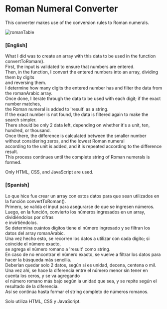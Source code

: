 <h1>Roman Numeral Converter</h1>

<p>This converter makes use of the conversion rules to Roman numerals.</p>

![romanTable](https://github.com/jigcolapaolo/Roman-Numeral-Converter/assets/145474462/f5010bbd-bcad-4daf-b54e-ace900890717)

<h3>[English]</h3>
<p>
  What I did was to create an array with this data to be used in the function convertToRoman().<br>
  First, the input is validated to ensure that numbers are entered.<br>
  Then, in the function, I convert the entered numbers into an array, dividing them by digits<br>
  and reversing them.<br>
  I determine how many digits the entered number has and filter the data from the romanArabic array.<br>
  Once done, I iterate through the data to be used with each digit; if the exact number matches,<br>
  the Roman numeral is added to 'result' as a string.<br>
  If the exact number is not found, the data is filtered again to make the search simpler.<br>
  There should be only 2 data left, depending on whether it's a unit, ten, hundred, or thousand.<br>
  Once there, the difference is calculated between the smaller number without considering zeros, and the lowest Roman numeral<br>
  according to the unit is added, and it is repeated according to the difference result.<br>
  This process continues until the complete string of Roman numerals is formed.
</p>
<p>
  Only HTML, CSS, and JavaScript are used.
</p>



<h3>[Spanish]</h3>
<p>
  Lo que hice fue crear un array con estos datos para que sean utilizados en la función convertToRoman().<br>
  Primero, se valida el input para asegurarse de que se ingresen números.<br>
  Luego, en la función, convierto los números ingresados en un array, dividiéndolos por cifras<br>
  e invirtiéndolos.<br>
  Se determina cuántos dígitos tiene el número ingresado y se filtran los datos del array romanArabic.<br>
  Una vez hecho esto, se recorren los datos a utilizar con cada dígito; si coincide el número exacto,<br>
  se agrega el número romano a 'result' como string.<br>
  En caso de no encontrar el número exacto, se vuelve a filtrar los datos para hacer la búsqueda más sencilla.<br>
  Deberían quedar solo 2 datos, según si es unidad, decena, centena o mil.<br>
  Una vez ahí, se hace la diferencia entre el número menor sin tener en cuenta los ceros, y se va agregando<br>
  el número romano más bajo según la unidad que sea, y se repite según el resultado de la diferencia.<br>
  Así se continúa hasta formar el string completo de números romanos.
</p>
<p>
  Solo utiliza HTML, CSS y JavaScript.
</p>

